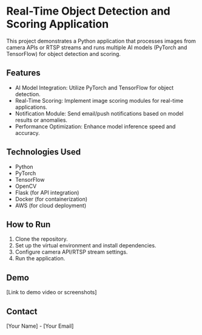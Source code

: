 # Real-Time Object Detection and Scoring Application

This project demonstrates a Python application that processes images from camera APIs or RTSP streams and runs multiple AI models (PyTorch and TensorFlow) for object detection and scoring.

## Features
- AI Model Integration: Utilize PyTorch and TensorFlow for object detection.
- Real-Time Scoring: Implement image scoring modules for real-time applications.
- Notification Module: Send email/push notifications based on model results or anomalies.
- Performance Optimization: Enhance model inference speed and accuracy.

## Technologies Used
- Python
- PyTorch
- TensorFlow
- OpenCV
- Flask (for API integration)
- Docker (for containerization)
- AWS (for cloud deployment)

## How to Run
1. Clone the repository.
2. Set up the virtual environment and install dependencies.
3. Configure camera API/RTSP stream settings.
4. Run the application.

## Demo
[Link to demo video or screenshots]

## Contact
[Your Name] - [Your Email]